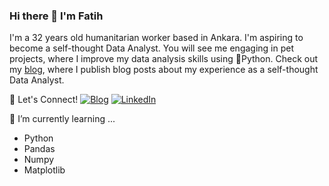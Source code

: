 ### Hi there 👋 I'm Fatih

I'm a 32 years old humanitarian worker based in Ankara. I'm aspiring to become a self-thought Data Analyst. You will see me engaging in pet projects, where I improve my data analysis skills using 🐍Python. Check out my [blog](https://datawithpython.com/), where I publish blog posts about my experience as a self-thought Data Analyst. 

🔗 Let's Connect!
<a href="https://twitter.com/datawithpython" target="_blank"></a>
<a href="https://datawithpython.com" target="_blank"><img alt="Blog" src="https://img.shields.io/badge/medium-%2312100E.svg?&style=for-the-badge&logo=medium&logoColor=white" /></a>
<a href="https://www.linkedin.com/in/fatih-ilhan-11628177/" target="_blank"><img alt="LinkedIn" src="https://img.shields.io/badge/linkedin-%230077B5.svg?&style=for-the-badge&logo=linkedin&logoColor=white" /></a>

🌱 I’m currently learning ...
  - Python
  - Pandas
  - Numpy
  - Matplotlib
